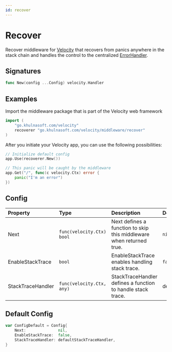 ```yaml
---
id: recover
---
```


# Recover

Recover middleware for [Velocity](https://go.khulnasoft.com/velocity) that recovers from panics anywhere in the stack chain and handles the control to the centralized [ErrorHandler](https://docs.khulnasoft.com/guide/error-handling).

## Signatures

```go
func New(config ...Config) velocity.Handler
```

## Examples

Import the middleware package that is part of the Velocity web framework

```go
import (
    "go.khulnasoft.com/velocity"
    recoverer "go.khulnasoft.com/velocity/middleware/recover"
)
```

After you initiate your Velocity app, you can use the following possibilities:

```go
// Initialize default config
app.Use(recoverer.New())

// This panic will be caught by the middleware
app.Get("/", func(c velocity.Ctx) error {
    panic("I'm an error")
})
```

## Config

| Property          | Type                            | Description                                                         | Default                  |
|:------------------|:--------------------------------|:--------------------------------------------------------------------|:-------------------------|
| Next              | `func(velocity.Ctx) bool`         | Next defines a function to skip this middleware when returned true. | `nil`                    |
| EnableStackTrace  | `bool`                          | EnableStackTrace enables handling stack trace.                      | `false`                  |
| StackTraceHandler | `func(velocity.Ctx, any)` | StackTraceHandler defines a function to handle stack trace.         | defaultStackTraceHandler |

## Default Config

```go
var ConfigDefault = Config{
    Next:              nil,
    EnableStackTrace:  false,
    StackTraceHandler: defaultStackTraceHandler,
}
```
